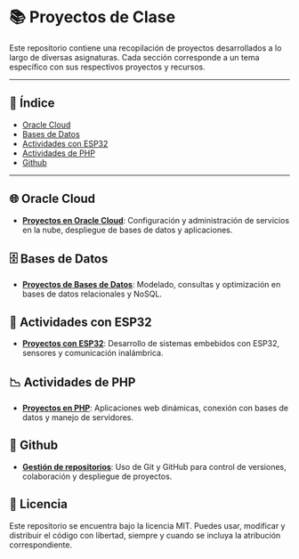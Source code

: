 # 📚 Proyectos de Clase

Este repositorio contiene una recopilación de proyectos desarrollados a lo largo de diversas asignaturas. Cada sección corresponde a un tema específico con sus respectivos proyectos y recursos.

---

## 📌 Índice

- [Oracle Cloud](https://github.com/Akeno075/Proyectos-Clases/tree/main/Oracle%20Cloud)
- [Bases de Datos](https://github.com/Akeno075/Proyectos-Clases/tree/main/Base%20de%20Datos)
- [Actividades con ESP32](https://github.com/Akeno075/Proyectos-Clases/tree/main/Actividades%20con%20ESP32)
- [Actividades de PHP](https://github.com/Akeno075/Proyectos-Clases/tree/main/Actividades%20de%20PHP)
- [Github](https://github.com/Akeno075)


---


## 🌐 Oracle Cloud

- **[Proyectos en Oracle Cloud](oracle_cloud/readme.md)**: Configuración y administración de servicios en la nube, despliegue de bases de datos y aplicaciones.

## 🗄️ Bases de Datos

- **[Proyectos de Bases de Datos](bases_de_datos/readme.md)**: Modelado, consultas y optimización en bases de datos relacionales y NoSQL.

## 🔌 Actividades con ESP32

- **[Proyectos con ESP32](esp32/readme.md)**: Desarrollo de sistemas embebidos con ESP32, sensores y comunicación inalámbrica.

## 📉 Actividades de PHP

- **[Proyectos en PHP](php/readme.md)**: Aplicaciones web dinámicas, conexión con bases de datos y manejo de servidores.

## 🔎 Github

- **[Gestión de repositorios](github/readme.md)**: Uso de Git y GitHub para control de versiones, colaboración y despliegue de proyectos.



## 📜 Licencia

Este repositorio se encuentra bajo la licencia MIT. Puedes usar, modificar y distribuir el código con libertad, siempre y cuando se incluya la atribución correspondiente.
